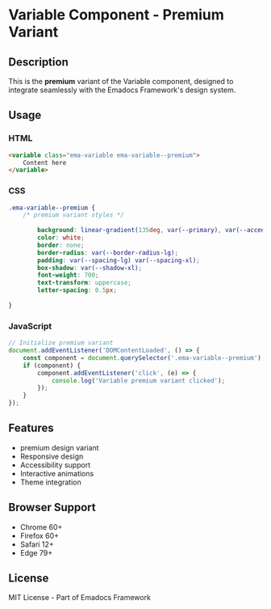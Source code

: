 # Variable Component - Premium Variant

## Description
This is the **premium** variant of the Variable component, designed to integrate seamlessly with the Emadocs Framework's design system.

## Usage

### HTML
```html
<variable class="ema-variable ema-variable--premium">
    Content here
</variable>
```

### CSS
```css
.ema-variable--premium {
    /* premium variant styles */
    
        background: linear-gradient(135deg, var(--primary), var(--accent));
        color: white;
        border: none;
        border-radius: var(--border-radius-lg);
        padding: var(--spacing-lg) var(--spacing-xl);
        box-shadow: var(--shadow-xl);
        font-weight: 700;
        text-transform: uppercase;
        letter-spacing: 0.5px;
    
}
```

### JavaScript
```javascript
// Initialize premium variant
document.addEventListener('DOMContentLoaded', () => {
    const component = document.querySelector('.ema-variable--premium');
    if (component) {
        component.addEventListener('click', (e) => {
            console.log('Variable premium variant clicked');
        });
    }
});
```

## Features
- premium design variant
- Responsive design
- Accessibility support
- Interactive animations
- Theme integration

## Browser Support
- Chrome 60+
- Firefox 60+
- Safari 12+
- Edge 79+

## License
MIT License - Part of Emadocs Framework
